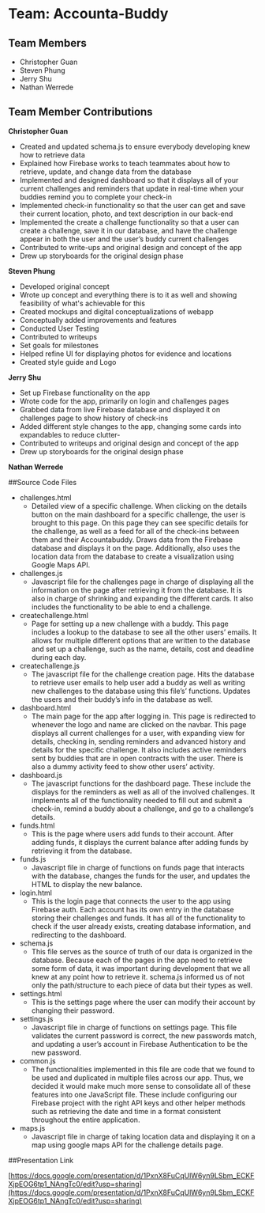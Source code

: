 # Team: Accounta-Buddy
## Team Members
- Christopher Guan
- Steven Phung
- Jerry Shu
- Nathan Werrede

## Team Member Contributions

**Christopher Guan**
- Created and updated schema.js to ensure everybody developing knew how to retrieve data
- Explained how Firebase works to teach teammates about how to retrieve, update, and change data from the database
- Implemented and designed dashboard so that it displays all of your current challenges and reminders that update in real-time when your buddies remind you to complete your check-in
- Implemented check-in functionality so that the user can get and save their current location, photo, and text description in our back-end
- Implemented the create a challenge functionality so that a user can create a challenge, save it in our database, and have the challenge appear in both the user and the user’s buddy current challenges
- Contributed to write-ups and original design and concept of the app
- Drew up storyboards for the original design phase

**Steven Phung**
- Developed original concept
- Wrote up concept and everything there is to it as well and showing feasibility of what's achievable for this
- Created mockups and digital conceptualizations of webapp
- Conceptually added improvements and features
- Conducted User Testing
- Contributed to writeups
- Set goals for milestones
- Helped refine UI for displaying photos for evidence and locations
- Created style guide and Logo

**Jerry Shu**

- Set up Firebase functionality on the app
- Wrote code for the app, primarily on login and challenges pages
- Grabbed data from live Firebase database and displayed it on challenges page to show history of check-ins
- Added different style changes to the app, changing some cards into expandables to reduce clutter-
- Contributed to writeups and original design and concept of the app
- Drew up storyboards for the original design phase

**Nathan Werrede**


##Source Code Files

- challenges.html
  - Detailed view of a specific challenge. When clicking on the details button on the main dashboard for a specific challenge, the user is brought to this page. On this page they can see specific details for the challenge, as well as a feed for all of the check-ins between them and their Accountabuddy. Draws data from the Firebase database and displays it on the page. Additionally, also uses the location data from the database to create a visualization using Google Maps API.
- challenges.js
  - Javascript file for the challenges page in charge of displaying all the information on the page after retrieving it from the database. It is also in charge of shrinking and expanding the different cards. It also includes the functionality to be able to end a challenge.
- createchallenge.html
  - Page for setting up a new challenge with a buddy. This page includes a lookup to the database to see all the other users’ emails. It allows for multiple different options that are written to the database and set up a challenge, such as the name, details, cost and deadline during each day.
- createchallenge.js
  - The javascript file for the challenge creation page. Hits the database to retrieve user emails to help user add a buddy as well as writing new challenges to the database using this file’s’ functions. Updates the users and their buddy’s info in the database as well.
- dashboard.html
  - The main page for the app after logging in. This page is redirected to whenever the logo and name are clicked on the navbar. This page displays all current challenges for a user, with expanding view for details, checking in, sending reminders and advanced history and details for the specific challenge. It also includes active reminders sent by buddies that are in open contracts with the user. There is also a dummy activity feed to show other users’ activity.
- dashboard.js
  - The javascript functions for the dashboard page. These include the displays for the reminders as well as all of the involved challenges. It implements all of the functionality needed to fill out and submit a check-in, remind a buddy about a challenge, and go to a challenge’s details.
- funds.html
  - This is the page where users add funds to their account. After adding funds, it displays the current balance after adding funds by retrieving it from the database.
- funds.js
  - Javascript file in charge of functions on funds page that interacts with the database, changes the funds for the user, and updates the HTML to display the new balance.
- login.html
  - This is the login page that connects the user to the app using Firebase auth. Each account has its own entry in the database storing their challenges and funds. It has all of the functionality to check if the user already exists, creating database information, and redirecting to the dashboard.
- schema.js
  - This file serves as the source of truth of our data is organized in the database. Because each of the pages in the app need to retrieve some form of data, it was important during development that we all knew at any point how to retrieve it. schema.js informed us of not only the path/structure to each piece of data but their types as well.
- settings.html
  - This is the settings page where the user can modify their account by changing their password.
- settings.js
  - Javascript file in charge of functions on settings page. This file validates the current password is correct, the new passwords match, and updating a user’s account in Firebase Authentication to be the new password.
- common.js
  - The functionalities implemented in this file are code that we found to be used and duplicated in multiple files across our app. Thus, we decided it would make much more sense to consolidate all of these features into one JavaScript file. These include configuring our Firebase project with the right API keys and other helper methods such as retrieving the date and time in a format consistent throughout the entire application.
- maps.js
  - Javascript file in charge of taking location data and displaying it on a map using google maps API for the challenge details page.

##Presentation Link

[https://docs.google.com/presentation/d/1PxnX8FuCqUlW6yn9LSbm_ECKFXjpEOG6tp1_NAngTc0/edit?usp=sharing](https://docs.google.com/presentation/d/1PxnX8FuCqUlW6yn9LSbm_ECKFXjpEOG6tp1_NAngTc0/edit?usp=sharing)
